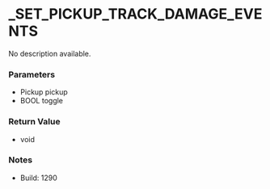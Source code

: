 # _SET_PICKUP_TRACK_DAMAGE_EVENTS

No description available.

### Parameters
* Pickup pickup
* BOOL toggle

### Return Value
* void

### Notes
* Build: 1290


